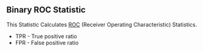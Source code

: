 ## Binary ROC Statistic ##

This Statistic Calculates [ROC](http://en.wikipedia.org/wiki/Receiver_operating_characteristic#ROC_curves_beyond_binary_classification) (Receiver Operating Characteristic) Statistics.
 
 * TPR - True positive ratio
 * FPR - False positive ratio
